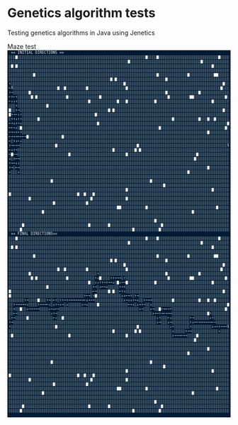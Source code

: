 # Genetics algorithm tests
Testing genetics algorithms in Java using Jenetics

Maze test
![Maze](maze.png "Maze path finding")



